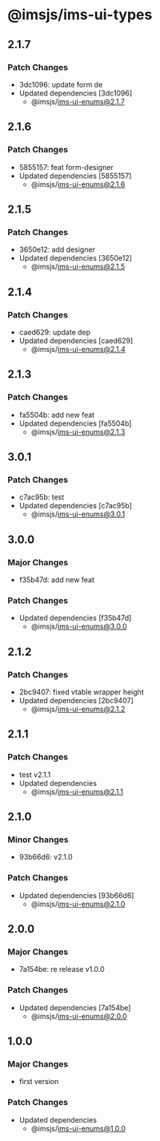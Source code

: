 # @imsjs/ims-ui-types

## 2.1.7

### Patch Changes

- 3dc1096: update form de
- Updated dependencies [3dc1096]
  - @imsjs/ims-ui-enums@2.1.7

## 2.1.6

### Patch Changes

- 5855157: feat form-designer
- Updated dependencies [5855157]
  - @imsjs/ims-ui-enums@2.1.6

## 2.1.5

### Patch Changes

- 3650e12: add designer
- Updated dependencies [3650e12]
  - @imsjs/ims-ui-enums@2.1.5

## 2.1.4

### Patch Changes

- caed629: update dep
- Updated dependencies [caed629]
  - @imsjs/ims-ui-enums@2.1.4

## 2.1.3

### Patch Changes

- fa5504b: add new feat
- Updated dependencies [fa5504b]
  - @imsjs/ims-ui-enums@2.1.3

## 3.0.1

### Patch Changes

- c7ac95b: test
- Updated dependencies [c7ac95b]
  - @imsjs/ims-ui-enums@3.0.1

## 3.0.0

### Major Changes

- f35b47d: add new feat

### Patch Changes

- Updated dependencies [f35b47d]
  - @imsjs/ims-ui-enums@3.0.0

## 2.1.2

### Patch Changes

- 2bc9407: fixed vtable wrapper height
- Updated dependencies [2bc9407]
  - @imsjs/ims-ui-enums@2.1.2

## 2.1.1

### Patch Changes

- test v2.1.1
- Updated dependencies
  - @imsjs/ims-ui-enums@2.1.1

## 2.1.0

### Minor Changes

- 93b66d6: v2.1.0

### Patch Changes

- Updated dependencies [93b66d6]
  - @imsjs/ims-ui-enums@2.1.0

## 2.0.0

### Major Changes

- 7a154be: re release v1.0.0

### Patch Changes

- Updated dependencies [7a154be]
  - @imsjs/ims-ui-enums@2.0.0

## 1.0.0

### Major Changes

- first version

### Patch Changes

- Updated dependencies
  - @imsjs/ims-ui-enums@1.0.0
